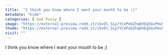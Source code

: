 ```yaml
---
title:  "I think you know where I want your mouth to be ;)"
metadate: "hide"
categories: [ God Pussy ]
image: "https://external-preview.redd.it/ibvOl_SLp7tCePebZhq0XEg5GuPmuVOGEzG27DXm0bI.jpg?auto=webp&s=fbbaa56bd4a3a25ce3f7c3c485eeec10f9c3d5cb"
thumb: "https://external-preview.redd.it/ibvOl_SLp7tCePebZhq0XEg5GuPmuVOGEzG27DXm0bI.jpg?width=1080&crop=smart&auto=webp&s=2ec3d49916580fd374a7a1ba6918914420ddc2b4"
visit: ""
---
```

I think you know where I want your mouth to be ;)
